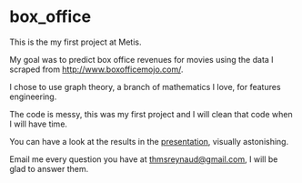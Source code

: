 # box_office
This is the my first project at Metis.

My goal was to predict box office revenues for movies using the data I scraped from http://www.boxofficemojo.com/.

I chose to use graph theory, a branch of mathematics I love, for features engineering.

The code is messy, this was my first project and I will clean that code when I will have time.

You can have a look at the results in the [presentation](prez.pdf), visually astonishing.

Email me every question you have at thmsreynaud@gmail.com, I will be glad to answer them.
